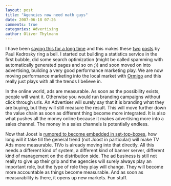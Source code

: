 ```yaml
---
layout: post
title: "Agencies now need math guys"
date: 2007-06-18 07:26
comments: true
categories: Advertising
author: Oliver Thylmann
---
```







I have been [saying this for a long time](http://blog.thylmann.net/2005/12/02/keyword-advertising-on-tv/) and this makes these [two](http://paul.kedrosky.com/archives/2007/06/16/online_advertis.html) [posts](http://paul.kedrosky.com/archives/2007/06/15/major_media_mov.html) by Paul Kedrosky ring a bell. I started out building a statistics service in the first bubble, did some search optimization (might be called spamming with automatically generated pages and so on ;)) and soon moved on into advertising, building a very good performance marketing play. We are now moving performance marketing into the local market with [Ormigo](https://ormigo.com/) and this really just plays with all the trends I believe in.

In the online world, ads are measurable. As soon as the possibility exists, people will want it. Otherwise you would run branding campaigns without click through urls. An Advertiser will surely say that it is branding what they are buying, but they will still measure the result. This will move further down the value chain as soon as different thing become more integrated. It is also what pushes all the money online because it makes advertising more into a sales channel. The money in a sales channels is potentially endless.

Now that Joost is [rumored to become embedded in set-top-boxes](http://www.techcrunch.com/2007/06/15/embedded-joost-will-change-the-market/), how long will it take till the general trend (not Joost in particular) will make TV Ads more measurable. TiVo is already moving into that directly. All this needs a different kind of system, a different kind of banner server, different kind of management on the distribution side. The ad business is still not really to give up their grip and the agencies will surely always play an important role, but the type of role they play will change. They will become more accountable as things become measurable. And as soon as measurability is there, it opens up new markets. Fun stuff.


